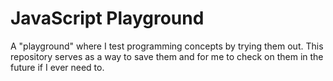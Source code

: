 # JavaScript Playground

A "playground" where I test programming concepts by trying them out. This repository serves as a way to save them and for me to check on them in the future if I ever need to.
